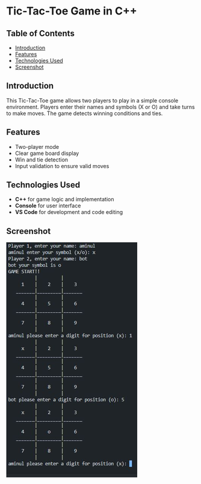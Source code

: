# Tic-Tac-Toe Game in C++

## Table of Contents
- [Introduction](#introduction)
- [Features](#features)
- [Technologies Used](#technologies-used)
- [Screenshot](#screenshot)

## Introduction
This Tic-Tac-Toe game allows two players to play in a simple console environment. Players enter their names and symbols (X or O) and take turns to make moves. The game detects winning conditions and ties.

## Features
- Two-player mode
- Clear game board display
- Win and tie detection
- Input validation to ensure valid moves

## Technologies Used
- **C++** for game logic and implementation
- **Console** for user interface
- **VS Code** for development and code editing

## Screenshot
![Game Screenshot](images(ss)/tictactoe.JPG)  



